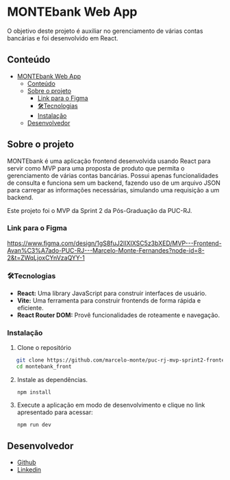 # MONTEbank Web App

O objetivo deste projeto é auxiliar no gerenciamento de várias contas bancárias e foi desenvolvido em React.

<!-- TABLE OF CONTENTS -->

## Conteúdo

- [MONTEbank Web App](#montebank-web-app)
  - [Conteúdo](#conteúdo)
  - [Sobre o projeto](#sobre-o-projeto)
    - [Link para o Figma](#link-para-o-figma)
    - [🛠️Tecnologias](#️tecnologias)
    - [Instalação](#instalação)
  - [Desenvolvedor](#desenvolvedor)

<!-- ABOUT THE PROJECT -->

## Sobre o projeto

MONTEbank é uma aplicação frontend desenvolvida usando React para servir como MVP para uma proposta de produto que permita o gerenciamento de várias contas bancárias. Possui apenas funcionalidades de consulta e funciona sem um backend, fazendo uso de um arquivo JSON para carregar as informações necessárias, simulando uma requisição a um backend.

Este projeto foi o MVP da Sprint 2 da Pós-Graduação da PUC-RJ.

### Link para o Figma

https://www.figma.com/design/1gS8fuJ2lIXIXSC5z3bXED/MVP---Frontend-Avan%C3%A7ado-PUC-RJ---Marcelo-Monte-Fernandes?node-id=8-2&t=ZWqLjoxCYnVzaQYY-1

### 🛠️Tecnologias

<ul>
  <li><strong>React:</strong> Uma library JavaScript para construir interfaces de usuário.</li>
  <li><strong>Vite:</strong> Uma ferramenta para construir frontends de forma rápida e eficiente.</li>
  <li><strong>React Router DOM:</strong> Provê funcionalidades de roteamente e navegação.</li>
</ul>

### Instalação

1. Clone o repositório

```sh
   git clone https://github.com/marcelo-monte/puc-rj-mvp-sprint2-frontend-avancado.git
   cd montebank_front
```

2. Instale as dependências.

   `npm install`

3. Execute a aplicação em modo de desenvolvimento e clique no link apresentado para acessar:

   `npm run dev`


## Desenvolvedor

- [Github](https://github.com/marcelo-monte)
- [Linkedin](https://www.linkedin.com/in/marcelo-monte-fernandes/)